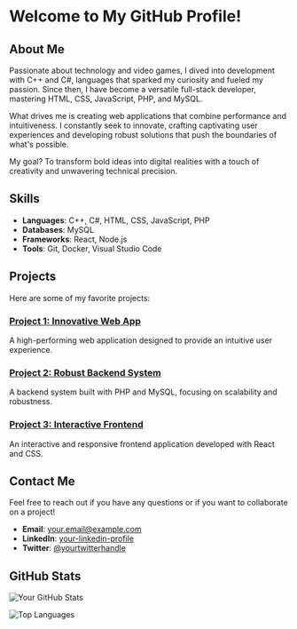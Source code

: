 # Welcome to My GitHub Profile!

## About Me
Passionate about technology and video games, I dived into development with C++ and C#, languages that sparked my curiosity and fueled my passion. Since then, I have become a versatile full-stack developer, mastering HTML, CSS, JavaScript, PHP, and MySQL.

What drives me is creating web applications that combine performance and intuitiveness. I constantly seek to innovate, crafting captivating user experiences and developing robust solutions that push the boundaries of what's possible.

My goal? To transform bold ideas into digital realities with a touch of creativity and unwavering technical precision.

## Skills
- **Languages**: C++, C#, HTML, CSS, JavaScript, PHP
- **Databases**: MySQL
- **Frameworks**: React, Node.js
- **Tools**: Git, Docker, Visual Studio Code

## Projects
Here are some of my favorite projects:

### [Project 1: Innovative Web App](https://github.com/yourusername/project1)
A high-performing web application designed to provide an intuitive user experience.

### [Project 2: Robust Backend System](https://github.com/yourusername/project2)
A backend system built with PHP and MySQL, focusing on scalability and robustness.

### [Project 3: Interactive Frontend](https://github.com/yourusername/project3)
An interactive and responsive frontend application developed with React and CSS.

## Contact Me
Feel free to reach out if you have any questions or if you want to collaborate on a project!

- **Email**: [your.email@example.com](mailto:your.email@example.com)
- **LinkedIn**: [your-linkedin-profile](https://www.linkedin.com/in/yourprofile)
- **Twitter**: [@yourtwitterhandle](https://twitter.com/yourtwitterhandle)

## GitHub Stats
![Your GitHub Stats](https://github-readme-stats.vercel.app/api?username=yourusername&show_icons=true&theme=radical)

![Top Languages](https://github-readme-stats.vercel.app/api/top-langs/?username=yourusername&layout=compact&theme=radical)
